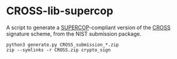 # CROSS-lib-supercop

A script to generate a [SUPERCOP][supercop]-compliant version of the [CROSS][repo_cross] signature scheme, from the NIST submission package.
```
python3 generate.py CROSS_submission_*.zip
zip --symlinks -r CROSS.zip crypto_sign
```

<!-- sources -->

[repo_cross]: https://github.com/CROSS-signature/CROSS-implementation
[supercop]: https://bench.cr.yp.to/supercop.html
